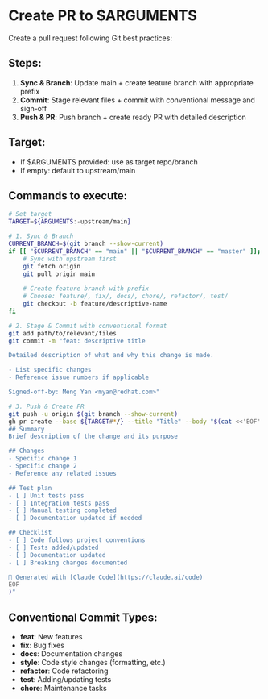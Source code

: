 # Create PR to $ARGUMENTS

Create a pull request following Git best practices:

## Steps:

1. **Sync & Branch**: Update main + create feature branch with appropriate prefix
2. **Commit**: Stage relevant files + commit with conventional message and sign-off
3. **Push & PR**: Push branch + create ready PR with detailed description

## Target:
- If $ARGUMENTS provided: use as target repo/branch
- If empty: default to upstream/main

## Commands to execute:

```bash
# Set target
TARGET=${ARGUMENTS:-upstream/main}

# 1. Sync & Branch
CURRENT_BRANCH=$(git branch --show-current)
if [[ "$CURRENT_BRANCH" == "main" || "$CURRENT_BRANCH" == "master" ]]; then
    # Sync with upstream first
    git fetch origin
    git pull origin main
    
    # Create feature branch with prefix
    # Choose: feature/, fix/, docs/, chore/, refactor/, test/
    git checkout -b feature/descriptive-name
fi

# 2. Stage & Commit with conventional format
git add path/to/relevant/files
git commit -m "feat: descriptive title

Detailed description of what and why this change is made.

- List specific changes
- Reference issue numbers if applicable

Signed-off-by: Meng Yan <myan@redhat.com>"

# 3. Push & Create PR
git push -u origin $(git branch --show-current)
gh pr create --base ${TARGET#*/} --title "Title" --body "$(cat <<'EOF'
## Summary
Brief description of the change and its purpose

## Changes
- Specific change 1
- Specific change 2  
- Reference any related issues

## Test plan
- [ ] Unit tests pass
- [ ] Integration tests pass
- [ ] Manual testing completed
- [ ] Documentation updated if needed

## Checklist
- [ ] Code follows project conventions
- [ ] Tests added/updated
- [ ] Documentation updated
- [ ] Breaking changes documented

🤖 Generated with [Claude Code](https://claude.ai/code)
EOF
)"
```

## Conventional Commit Types:
- **feat**: New features
- **fix**: Bug fixes
- **docs**: Documentation changes
- **style**: Code style changes (formatting, etc.)
- **refactor**: Code refactoring
- **test**: Adding/updating tests
- **chore**: Maintenance tasks